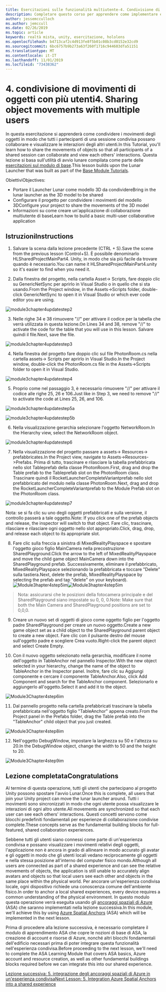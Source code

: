 ```yaml
---
title: Esercitazioni sulle funzionalità multiutente-4. Condivisione di movimenti di oggetti con più utenti
description: Completare questo corso per apprendere come implementare esperienze condivise multiutente all'interno di un'applicazione HoloLens 2.
author: jessemcculloch
ms.author: jemccull
ms.date: 02/26/2019
ms.topic: article
keywords: realtà mista, unity, esercitazione, hololens
ms.openlocfilehash: b4713caf2c4d913fe8f5b01c08b3cd0152e32cd9
ms.sourcegitcommit: 6bc6757b9b273a63f260f1716c944603dfa51151
ms.translationtype: MT
ms.contentlocale: it-IT
ms.lasthandoff: 11/01/2019
ms.locfileid: "73438362"
---
```

# <a name="4-sharing-object-movements-with-multiple-users"></a><span data-ttu-id="9e829-105">4. condivisione di movimenti di oggetti con più utenti</span><span class="sxs-lookup"><span data-stu-id="9e829-105">4. Sharing object movements with multiple users</span></span>

<span data-ttu-id="9e829-106">In questa esercitazione si apprenderà come condividere i movimenti degli oggetti in modo che tutti i partecipanti di una sessione condivisa possano collaborare e visualizzare le interazioni degli altri utenti.</span><span class="sxs-lookup"><span data-stu-id="9e829-106">In this Tutorial, you'll learn how to share the movements of objects so that all participants of a shared session can collaborate and view each others' interactions.</span></span> <span data-ttu-id="9e829-107">Questa lezione si basa sull'utilità di avvio lunare compilata come parte delle [esercitazioni sul modulo di base](mrlearning-base.md).</span><span class="sxs-lookup"><span data-stu-id="9e829-107">This lesson builds upon the Lunar Launcher that was built as part of the [Base Module Tutorials](mrlearning-base.md).</span></span>

<span data-ttu-id="9e829-108">Obiettivi</span><span class="sxs-lookup"><span data-stu-id="9e829-108">Objectives:</span></span>

- <span data-ttu-id="9e829-109">Portare il Launcher Lunar come modello 3D da condividere</span><span class="sxs-lookup"><span data-stu-id="9e829-109">Bring in the lunar launcher as the 3D model to be shared</span></span>
- <span data-ttu-id="9e829-110">Configurare il progetto per condividere i movimenti del modello 3D</span><span class="sxs-lookup"><span data-stu-id="9e829-110">Configure your project to share the movements of the 3D model</span></span>
- <span data-ttu-id="9e829-111">Informazioni su come creare un'applicazione di collaborazione multiutente di base</span><span class="sxs-lookup"><span data-stu-id="9e829-111">Learn how to build a basic multi-user collaborative application</span></span>

## <a name="instructions"></a><span data-ttu-id="9e829-112">Istruzioni</span><span class="sxs-lookup"><span data-stu-id="9e829-112">Instructions</span></span>


1. <span data-ttu-id="9e829-113">Salvare la scena dalla lezione precedente (CTRL + S).</span><span class="sxs-lookup"><span data-stu-id="9e829-113">Save the scene from the previous lesson (Control+S).</span></span> <span data-ttu-id="9e829-114">È possibile denominarlo HLSharedProjectMainPart4. Unity, in modo che sia più facile da trovare quando è necessario.</span><span class="sxs-lookup"><span data-stu-id="9e829-114">You can name it HLSharedProjectMainPart4.unity so it's easier to find when you need it.</span></span>

2. <span data-ttu-id="9e829-115">Dalla finestra del progetto, nella cartella Asset-> Scripts, fare doppio clic su GenericNetSync per aprirlo in Visual Studio o in quello che si sta usando.</span><span class="sxs-lookup"><span data-stu-id="9e829-115">From the Project window, in the Assets->Scripts folder, double-click GenericNetSync to open it in Visual Studio or which ever code editor you are using.</span></span>  

![module3chapter4updatestep2](images/module3chapter4updatestep2.png)

3. <span data-ttu-id="9e829-117">Nelle righe 34 e 38 rimuovere "//" per attivare il codice per la tabella che verrà utilizzata in questa lezione.</span><span class="sxs-lookup"><span data-stu-id="9e829-117">On Lines 34 and 38, remove "//" to activate the code for the table that you will use in this lesson.</span></span> <span data-ttu-id="9e829-118">Salvare quindi il file.</span><span class="sxs-lookup"><span data-stu-id="9e829-118">Next, save the file.</span></span> 

![module3chapter4updatestep3](images/module3chapter4updatestep3.png)

4. <span data-ttu-id="9e829-120">Nella finestra del progetto fare doppio clic sul file PhotonRoom.cs nella cartella assets-> Scripts per aprirlo in Visual Studio.</span><span class="sxs-lookup"><span data-stu-id="9e829-120">In the Project window, double-click the PhotonRoom.cs file in the Assets->Scripts folder to open it in Visual Studio.</span></span> 

![module3chapter4updatestep4](images/module3chapter4updatestep4.png)

5. <span data-ttu-id="9e829-122">Proprio come nel passaggio 3, è necessario rimuovere "//" per attivare il codice alle righe 25, 26 e 106.</span><span class="sxs-lookup"><span data-stu-id="9e829-122">Just like in Step 3, we need to remove "//" to activate the code at Lines 25, 26, and 106.</span></span>

![module3chapter4updatestep5a](images/module3chapter4updatestep5a.png) 

![module3chapter4updatestep5b](images/module3chapter4updatestep5b.png)

6. <span data-ttu-id="9e829-125">Nella visualizzazione gerarchia selezionare l'oggetto NetworkRoom.</span><span class="sxs-lookup"><span data-stu-id="9e829-125">In the Hierarchy view, select the NetworkRoom object.</span></span>

![module3chapter4updatestep6](images/module3chapter4updatestep6.png)

7. <span data-ttu-id="9e829-127">Nella visualizzazione del progetto passare a assets-> Resources-> prefabbricates.</span><span class="sxs-lookup"><span data-stu-id="9e829-127">In the Project view, navigate to Assets->Resources->Prefabs.</span></span> <span data-ttu-id="9e829-128">Prima di tutto, trascinare e rilasciare la tabella prefabbricata nello slot Tableprefab della classe PhotonRoom.</span><span class="sxs-lookup"><span data-stu-id="9e829-128">First, drag and drop the Table prefab to the Tableprefab slot on the PhotonRoom class.</span></span> <span data-ttu-id="9e829-129">Trascinare quindi il RocketLauncherCompleteVariantprefab nello slot prefabbricato del modulo nella classe PhotonRoom.</span><span class="sxs-lookup"><span data-stu-id="9e829-129">Next, drag and drop the RocketLauncherCompleteVariantprefab to the Module Prefab slot on the PhotonRoom class.</span></span>

![module3chapter4updatestep7](images/module3chapter4updatestep7.png)

<span data-ttu-id="9e829-131">Nota: se si fa clic su uno degli oggetti prefabbricati e sulla versione, il controllo passerà a tale oggetto.</span><span class="sxs-lookup"><span data-stu-id="9e829-131">Note: If you click one of the prefab objects and release, the inspector will switch to that object.</span></span> <span data-ttu-id="9e829-132">Fare clic, trascinare, rilasciare e rilasciare ogni oggetto nello slot appropriato.</span><span class="sxs-lookup"><span data-stu-id="9e829-132">Click, drag, drop, and release each object to its appropriate slot.</span></span>

8. <span data-ttu-id="9e829-133">Fare clic sulla freccia a sinistra di MixedRealityPlayspace e spostare l'oggetto gioco figlio MainCamera nella precostruzione SharedPlayground.</span><span class="sxs-lookup"><span data-stu-id="9e829-133">Click the arrow to the left of MixedRealityPlayspace and move the child game object MainCamera down into the SharedPlayground prefab.</span></span> <span data-ttu-id="9e829-134">Successivamente, eliminare il prefabbricato, MixedRealityPlayspace selezionando la prefabbricata e toccare "Delete" sulla tastiera.</span><span class="sxs-lookup"><span data-stu-id="9e829-134">Next, delete the prefab, MixedRealityPlayspace by selecting the prefab and tap "delete" on your keyboard).</span></span>
<span data-ttu-id="9e829-135">![Module3hapter4step5im](images/module3chapter4step5im.PNG)</span><span class="sxs-lookup"><span data-stu-id="9e829-135">![Module3hapter4step5im](images/module3chapter4step5im.PNG)</span></span>

><span data-ttu-id="9e829-136">Nota: assicurarsi che le posizioni della fotocamera principale e del SharedPlayground siano impostate su 0, 0, 0.</span><span class="sxs-lookup"><span data-stu-id="9e829-136">Note:  Make sure that both the Main Camera and SharedPlayground positions are set to 0,0,0.</span></span>
>

9. <span data-ttu-id="9e829-137">Creare un nuovo set di oggetti di gioco come oggetto figlio per l'oggetto padre SharedPlayground per creare un nuovo oggetto.</span><span class="sxs-lookup"><span data-stu-id="9e829-137">Create a new game object set as a child object to the SharedPlayground parent object to create a new object.</span></span> <span data-ttu-id="9e829-138">Fare clic con il pulsante destro del mouse sull'oggetto padre e scegliere Crea vuoto.</span><span class="sxs-lookup"><span data-stu-id="9e829-138">Right-click the parent object and select Create Empty.</span></span> 

10. <span data-ttu-id="9e829-139">Con il nuovo oggetto selezionato nella gerarchia, modificare il nome dell'oggetto in TableAnchor nel pannello Inspector.</span><span class="sxs-lookup"><span data-stu-id="9e829-139">With the new object selected in your hierarchy, change the name of the object to TableAnchor in the Inspector panel.</span></span> <span data-ttu-id="9e829-140">Inoltre, fare clic su Aggiungi componente e cercare il componente TableAnchor.</span><span class="sxs-lookup"><span data-stu-id="9e829-140">Also, click Add Component and search for the TableAnchor component.</span></span> <span data-ttu-id="9e829-141">Selezionarlo e aggiungerlo all'oggetto.</span><span class="sxs-lookup"><span data-stu-id="9e829-141">Select it and add it to the object.</span></span> 

![Module3Chapter4step6im](images/module3chapter4step7im.PNG)

11. <span data-ttu-id="9e829-143">Dal pannello progetto nella cartella prefabbricati trascinare la tabella prefabbricata nell'oggetto figlio "TableAnchor" appena creato.</span><span class="sxs-lookup"><span data-stu-id="9e829-143">From the Project panel in the Prefabs folder, drag the Table prefab into the "TableAnchor" child object that you just created.</span></span>

![Module3Chapter4step8im](images/module3chapter4step8im.PNG)

12. <span data-ttu-id="9e829-145">Nell'oggetto DebugWindow, impostare la larghezza su 50 e l'altezza su 20.</span><span class="sxs-lookup"><span data-stu-id="9e829-145">In the DebugWindow object, change the width to 50 and the height to 20.</span></span>

![Module3Chapter4step9im](images/module3chapter4step11im.PNG)

## <a name="congratulations"></a><span data-ttu-id="9e829-147">Lezione completata</span><span class="sxs-lookup"><span data-stu-id="9e829-147">Congratulations</span></span>


<span data-ttu-id="9e829-148">Al termine di questa operazione, tutti gli utenti che partecipano al progetto Unity possono spostare l'avvio Lunar.</span><span class="sxs-lookup"><span data-stu-id="9e829-148">Once this is complete, all users that join your Unity project can move the lunar launcher around.</span></span> <span data-ttu-id="9e829-149">Tutti i movimenti sono sincronizzati in modo che ogni utente possa visualizzare le interazioni di ogni altro utente.</span><span class="sxs-lookup"><span data-stu-id="9e829-149">All movements are synchronized so that each user can see each others' interactions.</span></span> <span data-ttu-id="9e829-150">Questi concetti servono come blocchi predefiniti fondamentali per esperienze di collaborazione condivise complete.</span><span class="sxs-lookup"><span data-stu-id="9e829-150">These concepts serve as the fundamental building blocks for full-featured, shared collaboration experiences.</span></span> 

<span data-ttu-id="9e829-151">Sebbene tutti gli utenti siano connessi come parte di un'esperienza condivisa e possano visualizzare i movimenti relativi degli oggetti, l'applicazione non è ancora in grado di allineare in modo accurato gli avatar e gli oggetti in modo che gli utenti locali vedano reciprocamente gli oggetti e nella stessa posizione all'interno del computer fisico mondo.</span><span class="sxs-lookup"><span data-stu-id="9e829-151">Although all users are connected as part of a shared experience and can see the relative movements of objects, the application is still unable to accurately align avatars and objects so that local users see each other and objects in the same place within the physical world.</span></span> <span data-ttu-id="9e829-152">Per ancorare un'esperienza condivisa locale, ogni dispositivo richiede una conoscenza comune dell'ambiente fisico.</span><span class="sxs-lookup"><span data-stu-id="9e829-152">In order to anchor a local shared experiences, every device requires a common understanding of the physical environment.</span></span> <span data-ttu-id="9e829-153">In questo modulo questa operazione verrà eseguita usando gli [ancoraggi spaziali di Azure](<https://azure.microsoft.com//services/spatial-anchors/>) (ASA) che saranno implementati nella lezione successiva.</span><span class="sxs-lookup"><span data-stu-id="9e829-153">In this module, we'll achieve this by using [Azure Spatial Anchors](<https://azure.microsoft.com//services/spatial-anchors/>) (ASA) which will be implemented in the next lesson.</span></span>

<span data-ttu-id="9e829-154">Prima di procedere alla lezione successiva, è necessario completare il modulo di apprendimento ASA che copre le nozioni di base di ASA, la creazione di account e risorse di Azure, nonché altri blocchi fondamentali dell'edificio necessari prima di poter integrare questa funzionalità nell'esperienza condivisa.</span><span class="sxs-lookup"><span data-stu-id="9e829-154">Before proceeding to the next lesson, we'll need to complete the ASA Learning Module that covers ASA basics, Azure account and resource creation, as well as other fundamental buildings blocks required before we can integrate this into our shared experience.</span></span>

<span data-ttu-id="9e829-155">[Lezione successiva: 5. integrazione degli ancoraggi spaziali di Azure in un'esperienza condivisa](mrlearning-sharing(photon)-ch5.md)</span><span class="sxs-lookup"><span data-stu-id="9e829-155">[Next Lesson: 5. Integration Azure Spatial Anchors into a shared experience](mrlearning-sharing(photon)-ch5.md)</span></span>

